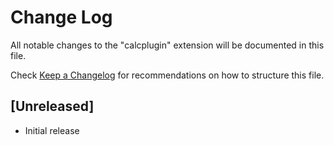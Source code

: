 # Change Log

All notable changes to the "calcplugin" extension will be documented in this file.

Check [Keep a Changelog](http://keepachangelog.com/) for recommendations on how to structure this file.

## [Unreleased]

- Initial release